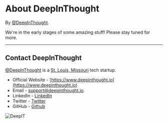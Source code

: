 # About DeepInThought

By [@DeepInThought](https://github.com/DeepInThought).

We're in the early stages of some amazing stuff!  Please stay tuned for more.  

---

## Contact DeepInThought

[@DeepInThought](https://github.com/DeepInThought) is a [St. Louis, Missouri](https://en.wikipedia.org/wiki/St._Louis) tech startup.  

* Official Website - [https://www.deepinthought.io](https://www.deepinthought.io)
* Email - [support@deepinthought.io](mailto:support@deepinthought.io).  
* LinkedIn - [LinkedIn](https://www.linkedin.com/company/deepinthought_io/)
* Twitter - [Twitter](https://twitter.com/deepinthoughtio)
* GitHub - [Github](https://github.com/DeepInThought)

![DeepIT](https://raw.githubusercontent.com/DeepInThought/deep-www/master/docs/images/deep_main.png)
